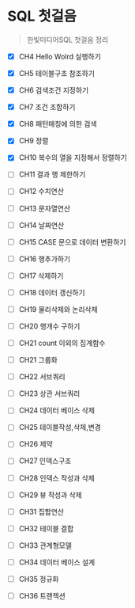 # SQL 첫걸음

> 한빛미디어SQL 첫걸음 정리
>

- [x] CH4 Hello Wolrd 실행하기
- [x] CH5 테이블구조 참조하기
- [x] CH6 검색조건 지정하기
- [x] CH7 조건 조합하기
- [x] CH8 패턴매칭에 의한 검색
- [x] CH9 정렬
- [x] CH10 복수의 열을 지정해서 정렬하기
- [ ] CH11 결과 행 제한하기 
- [ ] CH12 수치연산 
- [ ] CH13 문자열연산 
- [ ] CH14 날짜연산 
- [ ] CH15 CASE 문으로 데이터 변환하기 
- [ ] CH16 행추가하기 
- [ ] CH17 삭제하기 
- [ ] CH18 데이터 갱신하기
- [ ] CH19 물리삭제와 논리삭제
- [ ] CH20 행개수 구하기
- [ ] CH21 count 이외의 집계함수
- [ ] CH21 그룹화
- [ ] CH22 서브쿼리
- [ ] CH23 상관 서브쿼리
- [ ] CH24 데이터 베이스 삭제
- [ ] CH25 테이블작성,삭제,변경
- [ ] CH26 제약
- [ ] CH27 인덱스구조
- [ ] CH28 인덱스 작성과 삭제
- [ ] CH29 뷰 작성과 삭제
- [ ] CH31 집합연산
- [ ] CH32 테이블 결합
- [ ] CH33 관계형모델
- [ ] CH34 데이터 베이스 설계
- [ ] CH35 정규화
- [ ] CH36 트랜젝션

